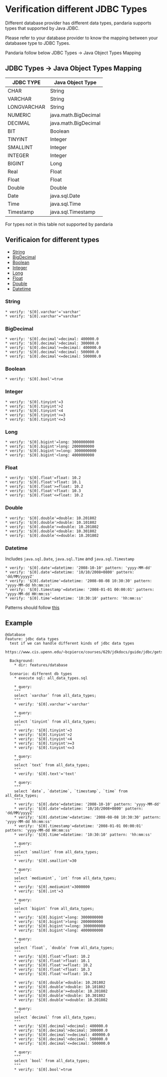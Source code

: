 Verification different JDBC Types
=================================

Different database provider has different data types, pandaria supports types that supported by Java JDBC.

Please refer to your database provider to know the mapping between your databasee type to JDBC Types.

Pandaria follow below JDBC Types -> Java Object Types Mapping

JDBC Types -> Java Object Types Mapping
---------------------------------------

|JDBC TYPE|Java Object Type|
|---------|----------------|
|CHAR|String|
|VARCHAR|String|
|LONGVARCHAR|String|
|NUMERIC|java.math.BigDecimal|
|DECIMAL|java.math.BigDecimal|
|BIT|Boolean|
|TINYINT|Integer|
|SMALLINT|Integer|
|INTEGER|Integer|
|BIGINT|Long|
|Real|Float|
|Float|Float|
|Double|Double|
|Date|java.sql.Date|
|Time|java.sql.Time|
|Timestamp|java.sql.Timestamp|

For types not in this table not supported by pandaria


Verificaion for different types
-------------------------------

* [String](#string)
* [BigDecimal](#bigdecimal)
* [Boolean](#boolean)
* [Integer](#integer)
* [Long](#long)
* [Float](#float)
* [Double](#double)
* [Datetime](#datetime)

### String

```
* verify: '$[0].varchar'='varchar'
* verify: '$[0].varchar'="varchar"
```

### BigDecimal
```
* verify: '$[0].decimal'=decimal: 400000.0
* verify: '$[0].decimal'>decimal: 300000.0
* verify: '$[0].decimal'>=decimal: 400000.0
* verify: '$[0].decimal'<decimal: 500000.0
* verify: '$[0].decimal'<=decimal: 500000.0
```

### Boolean
```
* verify: '$[0].bool'=true
```

### Integer
```
* verify: '$[0].tinyint'=3
* verify: '$[0].tinyint'>2
* verify: '$[0].tinyint'<4
* verify: '$[0].tinyint'>=3
* verify: '$[0].tinyint'<=3
```

### Long
```
* verify: '$[0].bigint'=long: 3000000000
* verify: '$[0].bigint'>long: 2000000000
* verify: '$[0].bigint'>=long: 3000000000
* verify: '$[0].bigint'<long: 4000000000
```

### Float
```
* verify: '$[0].float'=float: 10.2
* verify: '$[0].float'>float: 10.1
* verify: '$[0].float'>=float: 10.2
* verify: '$[0].float'<float: 10.3
* verify: '$[0].float'<=float: 10.2
```

### Double
```
* verify: '$[0].double'=double: 10.201802
* verify: '$[0].double'>double: 10.101802
* verify: '$[0].double'>=double: 10.201802
* verify: '$[0].double'<double: 10.301802
* verify: '$[0].double'<=double: 10.201802
```

### Datetime
Includes `java.sql.Date`, `java.sql.Time` and `java.sql.Timestamp`

```
* verify: '$[0].date'=datetime: '2008-10-10' pattern: 'yyyy-MM-dd'
* verify: '$[0].date'=datetime: '10/10/2008+0800' pattern: 'dd/MM/yyyyZ'
* verify: '$[0].datetime'=datetime: '2008-08-08 10:30:30' pattern: 'yyyy-MM-dd hh:mm:ss'
* verify: '$[0].timestamp'=datetime: '2008-01-01 00:00:01' pattern: 'yyyy-MM-dd HH:mm:ss'
* verify: '$[0].time'=datetime: '10:30:10' pattern: 'hh:mm:ss'
```

Patterns should follow [this](https://docs.oracle.com/javase/8/docs/api/java/text/SimpleDateFormat.html)


Example
-------

```
@database
Feature: jdbc data types
  test if we can handle different kinds of jdbc data types
  https://www.cis.upenn.edu/~bcpierce/courses/629/jdkdocs/guide/jdbc/getstart/mapping.doc.html

  Background:
    * dir: features/database

  Scenario: different db types
    * execute sql: all_data_types.sql

    * query:
    """
    select `varchar` from all_data_types;
    """
    * verify: '$[0].varchar'='varchar'

    * query:
    """
    select `tinyint` from all_data_types;
    """
    * verify: '$[0].tinyint'=3
    * verify: '$[0].tinyint'>2
    * verify: '$[0].tinyint'<4
    * verify: '$[0].tinyint'>=3
    * verify: '$[0].tinyint'<=3

    * query:
    """
    select `text` from all_data_types;
    """
    * verify: '$[0].text'='text'

    * query:
    """
    select `date`, `datetime`, `timestamp`, `time` from all_data_types;
    """
    * verify: '$[0].date'=datetime: '2008-10-10' pattern: 'yyyy-MM-dd'
    * verify: '$[0].date'=datetime: '10/10/2008+0800' pattern: 'dd/MM/yyyyZ'
    * verify: '$[0].datetime'=datetime: '2008-08-08 10:30:30' pattern: 'yyyy-MM-dd hh:mm:ss'
    * verify: '$[0].timestamp'=datetime: '2008-01-01 00:00:01' pattern: 'yyyy-MM-dd HH:mm:ss'
    * verify: '$[0].time'=datetime: '10:30:10' pattern: 'hh:mm:ss'

    * query:
    """
    select `smallint` from all_data_types;
    """
    * verify: '$[0].smallint'=30

    * query:
    """
    select `mediumint`, `int` from all_data_types;
    """
    * verify: '$[0].mediumint'=3000000
    * verify: '$[0].int'=3

    * query:
    """
    select `bigint` from all_data_types;
    """
    * verify: '$[0].bigint'=long: 3000000000
    * verify: '$[0].bigint'>long: 2000000000
    * verify: '$[0].bigint'>=long: 3000000000
    * verify: '$[0].bigint'<long: 4000000000

    * query:
    """
    select `float`, `double` from all_data_types;
    """
    * verify: '$[0].float'=float: 10.2
    * verify: '$[0].float'>float: 10.1
    * verify: '$[0].float'>=float: 10.2
    * verify: '$[0].float'<float: 10.3
    * verify: '$[0].float'<=float: 10.2

    * verify: '$[0].double'=double: 10.201802
    * verify: '$[0].double'>double: 10.101802
    * verify: '$[0].double'>=double: 10.201802
    * verify: '$[0].double'<double: 10.301802
    * verify: '$[0].double'<=double: 10.201802

    * query:
    """
    select `decimal` from all_data_types;
    """
    * verify: '$[0].decimal'=decimal: 400000.0
    * verify: '$[0].decimal'>decimal: 300000.0
    * verify: '$[0].decimal'>=decimal: 400000.0
    * verify: '$[0].decimal'<decimal: 500000.0
    * verify: '$[0].decimal'<=decimal: 500000.0

    * query:
    """
    select `bool` from all_data_types;
    """
    * verify: '$[0].bool'=true
```
